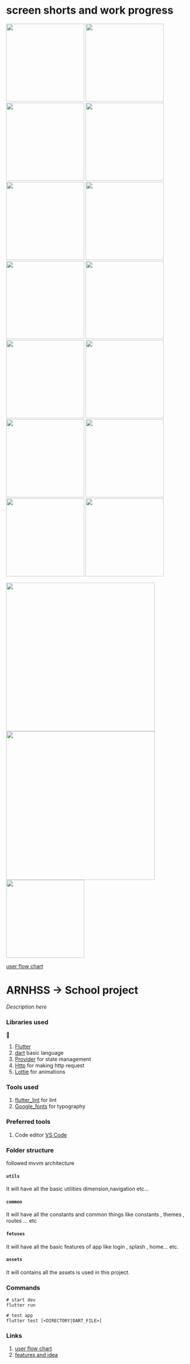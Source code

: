 # screen shorts and work progress

 <img width='210' src="https://user-images.githubusercontent.com/65447144/183302437-8c846b5e-3f4b-4caa-8626-6e1eef4ac295.png"/> <img width='210' src="https://user-images.githubusercontent.com/65447144/183710986-60f101db-12d2-45f0-bbfb-57913aea97d7.png"/> <img width='210' src="https://user-images.githubusercontent.com/65447144/184447100-b1210113-e040-41a5-bc66-28ace657f777.png"/> <img width='210' src="https://user-images.githubusercontent.com/65447144/184447225-d0192f64-97c9-4422-9383-2f362d8a9f99.png"/> <img width='210' src="https://user-images.githubusercontent.com/65447144/184447337-5df1ac9f-93bb-46ff-8f5a-ee64e892ab6d.png"/> <img width='210' src="https://user-images.githubusercontent.com/65447144/184447609-87db16c3-b2ad-49e7-b309-09a2315f145b.png"/> <img width='210' src="https://user-images.githubusercontent.com/65447144/184447740-909c709e-4a14-4afd-b6e8-d95d5d3f2687.png"/> <img width='210' src="https://user-images.githubusercontent.com/65447144/186234492-cf0658de-00ad-4318-9a13-e7a5716b47ab.png"/> <img width='210' src="https://user-images.githubusercontent.com/65447144/186234725-c4f91b47-b857-46b4-a9fd-f3e0a40a82bc.png"/> <img width='210' src="https://user-images.githubusercontent.com/65447144/186234875-be133ad2-219b-47df-9dcd-49bf9c9f1a51.png"/> <img width='210' src="https://user-images.githubusercontent.com/65447144/186235006-e29ceb57-5422-4502-bdaa-d7e378279028.png"/> <img width='210' src="https://user-images.githubusercontent.com/65447144/188220426-1390b325-50d9-4108-9db0-745d8c779fca.png"/> <img width='210' src="https://user-images.githubusercontent.com/65447144/188264268-38ca8a11-f809-4301-8b90-ec888c0ed53c.png"/> <img width='210' src="https://user-images.githubusercontent.com/65447144/188418296-a923e2b7-cb1d-4d1e-b206-943cfe5fc720.png"/>



<img width='400' src="https://user-images.githubusercontent.com/65447144/184448746-f6bab9e8-4197-419c-bd27-c0b3a7aca331.jpeg"/> <img width='400' src="https://user-images.githubusercontent.com/65447144/184449048-4d43402e-e6ac-406d-8b64-e6534568fdc7.jpeg"/> <img width='210'  src="https://user-images.githubusercontent.com/65447144/186739259-a21ae40f-465e-47ff-9020-90adf8dd2b5e.jpeg"/>

[user flow chart ](https://www.figma.com/file/hqW9fdd2K8r4gRhCvAkCmG/user-flow-of-arnhss?node-id=0%3A1)

# ARNHSS -> School project

_Description here_

### Libraries used
🌲
1. [Flutter](https://flutter.dev/)
2. [dart](https://dart.dev/) basic language
3. [Provider](https://pub.dev/packages/provider/) for state management
4. [Http](https://pub.dev/packages/http) for making http request
5. [Lottie](https://pub.dev/packages/lottie) for animations

### Tools used

1. [flutter_lint](https://pub.dev/packages/flutter_lints/) for lint
2. [Google_fonts](https://pub.dev/packages/google_fonts/) for typography

### Preferred tools

1. Code editor [VS Code](https://code.visualstudio.com/)

### Folder structure

followed mvvm architecture

#### `utils`

It will have all the basic utilities dimension,navigation etc...

#### `common`

It will have all the constants and common things like constants , themes , routes ... etc

#### `fetuses`

It will have all the basic features of app like login , splash , home... etc.

#### `assets`

It will contains all the assets is used in this project.

### Commands

```
# start dev
flutter run

# test app
flutter test [<DIRECTORY|DART_FILE>]

```

### Links

1. [user flow chart ](https://www.figma.com/file/hqW9fdd2K8r4gRhCvAkCmG/user-flow-of-arnhss?node-id=0%3A1)
2. [features and idea ](https://www.notion.so/AR-Nagar-Hss-a2befd3ac6544c349e69c09d772e5f01)
